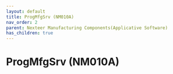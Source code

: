 ```yaml
---
layout: default
title: ProgMfgSrv (NM010A)
nav_order: 2
parent: Nexteer Manufacturing Components(Applicative Software)
has_children: true
---
```

# ProgMfgSrv (NM010A)
